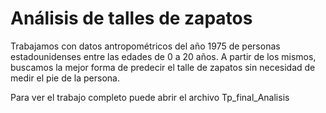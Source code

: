 # Análisis de talles de zapatos
Trabajamos con datos antropométricos del año 1975 de personas estadounidenses entre las edades de 0 a 20 años. A partir de los mismos, buscamos la mejor forma de predecir el talle de zapatos sin necesidad de medir el pie de la persona.

Para ver el trabajo completo puede abrir el archivo Tp_final_Analisis
